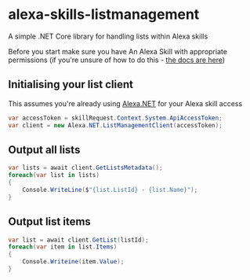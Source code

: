 # alexa-skills-listmanagement
A simple .NET Core library for handling lists within Alexa skills

Before you start make sure you have An Alexa Skill with appropriate permissions (if you're unsure of how to do this - [the docs are here](https://developer.amazon.com/docs/custom-skills/configure-permissions-for-customer-information-in-your-skill.html))

## Initialising your list client
This assumes you're already using [Alexa.NET](https://www.nuget.org/packages/Alexa.NET) for your Alexa skill access
```csharp
var accessToken = skillRequest.Context.System.ApiAccessToken;
var client = new Alexa.NET.ListManagementClient(accessToken);
```

## Output all lists
```csharp
var lists = await client.GetListsMetadata();
foreach(var list in lists)
{
    Console.WriteLine($"{list.ListId} - {list.Name}");
}
```

## Output list items
```csharp
var list = await client.GetList(listId);
foreach(var item in list.Items)
{
    Console.Writeine(item.Value);
}
```
